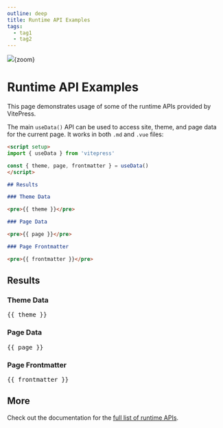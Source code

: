 ```yaml
---
outline: deep
title: Runtime API Examples
tags:
  - tag1
  - tag2
---
```

![](https://s2.loli.net/2024/05/11/AxytJQVb3EDwfiZ.jpg){zoom}
<billbill id="BV1MR4y1Q738"/>
<youtube id="tKjZuykKY1I"/>
<sketchfab id="1c89cb9f2c224b78b6fea50f82e042c3"/>

# Runtime API Examples

This page demonstrates usage of some of the runtime APIs provided by VitePress.

The main `useData()` API can be used to access site, theme, and page data for the current page. It works in both `.md` and `.vue` files:

```md
<script setup>
import { useData } from 'vitepress'

const { theme, page, frontmatter } = useData()
</script>

## Results

### Theme Data

<pre>{{ theme }}</pre>

### Page Data

<pre>{{ page }}</pre>

### Page Frontmatter

<pre>{{ frontmatter }}</pre>
```

<script setup>
import { useData } from 'vitepress'

const { site, theme, page, frontmatter } = useData()
</script>

## Results

### Theme Data

<pre>{{ theme }}</pre>

### Page Data

<pre>{{ page }}</pre>

### Page Frontmatter

<pre>{{ frontmatter }}</pre>

## More

Check out the documentation for the [full list of runtime APIs](https://vitepress.dev/reference/runtime-api#usedata).
